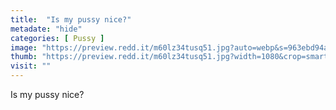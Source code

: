 ```yaml
---
title:  "Is my pussy nice?"
metadate: "hide"
categories: [ Pussy ]
image: "https://preview.redd.it/m60lz34tusq51.jpg?auto=webp&s=963ebd94a1a458b83287720748ddcc64522e2cfb"
thumb: "https://preview.redd.it/m60lz34tusq51.jpg?width=1080&crop=smart&auto=webp&s=4f008cce8219226e91ff0bcf9b94f6db157e873f"
visit: ""
---
```

Is my pussy nice?
